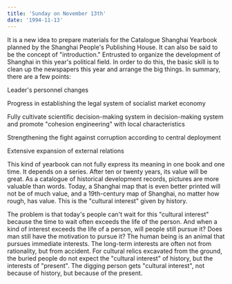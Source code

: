 ```yaml
---
title: 'Sunday on November 13th'
date: '1994-11-13'
---
```


It is a new idea to prepare materials for the Catalogue Shanghai Yearbook planned by the Shanghai People's Publishing House. It can also be said to be the concept of "introduction." Entrusted to organize the development of Shanghai in this year's political field. In order to do this, the basic skill is to clean up the newspapers this year and arrange the big things. In summary, there are a few points:

Leader's personnel changes

Progress in establishing the legal system of socialist market economy

Fully cultivate scientific decision-making system in decision-making system and promote "cohesion engineering" with local characteristics

Strengthening the fight against corruption according to central deployment

Extensive expansion of external relations

This kind of yearbook can not fully express its meaning in one book and one time. It depends on a series. After ten or twenty years, its value will be great. As a catalogue of historical development records, pictures are more valuable than words. Today, a Shanghai map that is even better printed will not be of much value, and a 19th-century map of Shanghai, no matter how rough, has value. This is the "cultural interest" given by history.

The problem is that today's people can't wait for this "cultural interest" because the time to wait often exceeds the life of the person. And when a kind of interest exceeds the life of a person, will people still pursue it? Does man still have the motivation to pursue it? The human being is an animal that pursues immediate interests. The long-term interests are often not from rationality, but from accident. For cultural relics excavated from the ground, the buried people do not expect the "cultural interest" of history, but the interests of "present". The digging person gets "cultural interest", not because of history, but because of the present.

